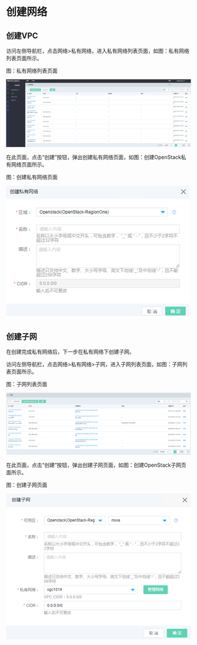 # 创建网络

## 创建VPC

访问左侧导航栏，点击网络>私有网络，进入私有网络列表页面，如图：私有网络列表页面所示。

图：私有网络列表页面

![vpc-1](../../../../image/JDFusion/vpc-1.png)

在此页面，点击“创建”按钮，弹出创建私有网络页面，如图：创建OpenStack私有网络页面所示。

图：创建私有网络页面

![vpc-2](../../../../image/JDFusion/vpc-2.png)

## 创建子网

在创建完成私有网络后，下一步在私有网络下创建子网。

访问左侧导航栏，点击网络>私有网络>子网，进入子网列表页面，如图：子网列表页面所示。

图：子网列表页面

![subnet-1](../../../../image/JDFusion/subnet-1.png)

在此页面，点击“创建”按钮，弹出创建子网页面，如图：创建OpenStack子网页面所示。

图：创建子网页面

![subnet-2](../../../../image/JDFusion/subnet-2.png)



